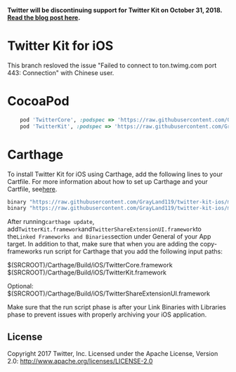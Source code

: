 **Twitter will be discontinuing support for Twitter Kit on October 31, 2018. [Read the blog post here](https://blog.twitter.com/developer/en_us/topics/tools/2018/discontinuing-support-for-twitter-kit-sdk.html).**

# Twitter Kit for iOS

This branch resloved the issue "Failed to connect to ton.twimg.com port 443: Connection" with Chinese user. 

# CocoaPod

```ruby
    pod 'TwitterCore', :podspec => 'https://raw.githubusercontent.com/GrayLand119/twitter-kit-ios/master/TwitterCore/TwitterCore.podspec'
    pod 'TwitterKit', :podspec => 'https://raw.githubusercontent.com/GrayLand119/twitter-kit-ios/master/TwitterKit/TwitterKit.podspec'
```

# Carthage

To install Twitter Kit for iOS using Carthage, add the following lines to your Cartfile. For more information about how to set up Carthage and your Cartfile, see[here](https://github.com/Carthage/Carthage).

```ruby
binary "https://raw.githubusercontent.com/GrayLand119/twitter-kit-ios/master/TwitterCore.json"
binary "https://raw.githubusercontent.com/GrayLand119/twitter-kit-ios/master/TwitterKit.json"
```

After running`carthage update`, add`TwitterKit.framework`and`TwitterShareExtensionUI.framework`to the`Linked Frameworks and Binaries`section under General of your App target. In addition to that, make sure that when you are adding the copy-frameworks run script for Carthage that you add the following input paths:

$(SRCROOT)/Carthage/Build/iOS/TwitterCore.framework
$(SRCROOT)/Carthage/Build/iOS/TwitterKit.framework

Optional:
$(SRCROOT)/Carthage/Build/iOS/TwitterShareExtensionUI.framework

Make sure that the run script phase is after your Link Binaries with Libraries phase to prevent issues with properly archiving your iOS application.

## License

Copyright 2017 Twitter, Inc.
Licensed under the Apache License, Version 2.0: http://www.apache.org/licenses/LICENSE-2.0
